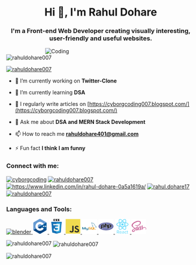 <h1 align="center">Hi 👋, I'm Rahul Dohare</h1>
<h3 align="center">I'm a Front-end Web Developer creating visually interesting, user-friendly and useful websites.</h3>
<img align="right" alt="Coding" width="400" src="https://cdn.dribbble.com/users/1162077/screenshots/3848914/programmer.gif">

<p align="left"> <img src="https://komarev.com/ghpvc/?username=rahuldohare007&label=Profile%20views&color=0e75b6&style=flat" alt="rahuldohare007" /> </p>

<p align="left"> <a href="https://twitter.com/rahuldohare007" target="blank"><img src="https://img.shields.io/twitter/follow/rahuldohare007?logo=twitter&style=for-the-badge" alt="rahuldohare007" /></a> </p>

- 🔭 I’m currently working on **Twitter-Clone**

- 🌱 I’m currently learning **DSA**

- 📝 I regularly write articles on [https://cyborgcoding007.blogspot.com/](https://cyborgcoding007.blogspot.com/)

- 💬 Ask me about **DSA and MERN Stack Development**

- 📫 How to reach me **rahuldohare401@gmail.com**

- ⚡ Fun fact **I think I am funny**

<h3 align="left">Connect with me:</h3>
<p align="left">
<a href="https://codepen.io/cyborgcoding" target="blank"><img align="center" src="https://raw.githubusercontent.com/rahuldkjain/github-profile-readme-generator/master/src/images/icons/Social/codepen.svg" alt="cyborgcoding" height="30" width="40" /></a>
<a href="https://twitter.com/rahuldohare007" target="blank"><img align="center" src="https://raw.githubusercontent.com/rahuldkjain/github-profile-readme-generator/master/src/images/icons/Social/twitter.svg" alt="rahuldohare007" height="30" width="40" /></a>
<a href="https://www.linkedin.com/in/rahul-dohare-0a5a1619a" target="blank"><img align="center" src="https://raw.githubusercontent.com/rahuldkjain/github-profile-readme-generator/master/src/images/icons/Social/linked-in-alt.svg" alt="https://www.linkedin.com/in/rahul-dohare-0a5a1619a/" height="30" width="40" /></a>
<a href="https://instagram.com/rahul.dohare17" target="blank"><img align="center" src="https://raw.githubusercontent.com/rahuldkjain/github-profile-readme-generator/master/src/images/icons/Social/instagram.svg" alt="rahul.dohare17" height="30" width="40" /></a>
<a href="https://www.leetcode.com/rahuldohare007" target="blank"><img align="center" src="https://raw.githubusercontent.com/rahuldkjain/github-profile-readme-generator/master/src/images/icons/Social/leet-code.svg" alt="rahuldohare007" height="30" width="40" /></a>
</p>

<h3 align="left">Languages and Tools:</h3>
<p align="left"> <a href="https://www.blender.org/" target="_blank" rel="noreferrer"> <img src="https://download.blender.org/branding/community/blender_community_badge_white.svg" alt="blender" width="40" height="40"/> </a> <a href="https://www.w3schools.com/cpp/" target="_blank" rel="noreferrer"> <img src="https://raw.githubusercontent.com/devicons/devicon/master/icons/cplusplus/cplusplus-original.svg" alt="cplusplus" width="40" height="40"/> </a> <a href="https://www.w3schools.com/css/" target="_blank" rel="noreferrer"> <img src="https://raw.githubusercontent.com/devicons/devicon/master/icons/css3/css3-original-wordmark.svg" alt="css3" width="40" height="40"/> </a> <a href="https://developer.mozilla.org/en-US/docs/Web/JavaScript" target="_blank" rel="noreferrer"> <img src="https://raw.githubusercontent.com/devicons/devicon/master/icons/javascript/javascript-original.svg" alt="javascript" width="40" height="40"/> </a> <a href="https://www.mysql.com/" target="_blank" rel="noreferrer"> <img src="https://raw.githubusercontent.com/devicons/devicon/master/icons/mysql/mysql-original-wordmark.svg" alt="mysql" width="40" height="40"/> </a> <a href="https://www.php.net" target="_blank" rel="noreferrer"> <img src="https://raw.githubusercontent.com/devicons/devicon/master/icons/php/php-original.svg" alt="php" width="40" height="40"/> </a> <a href="https://reactjs.org/" target="_blank" rel="noreferrer"> <img src="https://raw.githubusercontent.com/devicons/devicon/master/icons/react/react-original-wordmark.svg" alt="react" width="40" height="40"/> </a> <a href="https://sass-lang.com" target="_blank" rel="noreferrer"> <img src="https://raw.githubusercontent.com/devicons/devicon/master/icons/sass/sass-original.svg" alt="sass" width="40" height="40"/> </a> </p>

<p><img align="left" src="https://github-readme-stats.vercel.app/api/top-langs?username=rahuldohare007&show_icons=true&locale=en&layout=compact" alt="rahuldohare007" /></p>

<p>&nbsp;<img align="center" src="https://github-readme-stats.vercel.app/api?username=rahuldohare007&show_icons=true&locale=en" alt="rahuldohare007" /></p>

<p><img align="center" src="https://github-readme-streak-stats.herokuapp.com/?user=rahuldohare007&" alt="rahuldohare007" /></p>

